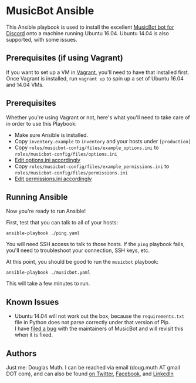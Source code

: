 
# MusicBot Ansible

This Ansible playbook is used to install the excellent 
<a href="https://github.com/Just-Some-Bots/MusicBot">MusicBot bot for Discord</a> onto a machine
running Ubuntu 16.04.  Ubuntu 14.04 is also supported, with some issues.


## Prerequisites (if using Vagrant)

If you want to set up a VM in <a href="https://www.vagrantup.com/">Vagrant</a>, you'll need to have that installed first.
Once Vagrant is installed, run `vagrant up` to spin up a set of Ubuntu 16.04 and 14.04 VMs.


## Prerequisites 

Whether you're using Vagrant or not, here's what you'll need to take care of in order to use this Playbook:

- Make sure Ansible is installed.
- Copy `inventory.example` to `inventory` and your hosts under `[production]`
- Copy `roles/musicbot-config/files/example_options.ini` to `roles/musicbot-config/files/options.ini`
- <a href="https://github.com/Just-Some-Bots/MusicBot/wiki/Configuration">Edit options.ini accordingly</a>
- Copy `roles/musicbot-config/files/example_permissions.ini` to `roles/musicbot-config/files/permissions.ini`
- <a href="https://github.com/Just-Some-Bots/MusicBot/wiki/Permissions">Edit permissions.ini accordingly</a>


## Running Ansible

Now you're ready to run Ansible! 

First, test that you can talk to all of your hosts:

`ansible-playbook ./ping.yaml`

You will need SSH access to talk to those hosts.  If the `ping` playbook fails, you'll 
need to troubleshoot your connection, SSH keys, etc.


At this point, you should be good to run the `musicbot` playbook:

`ansible-playbook ./musicbot.yaml`

This will take a few minutes to run.  


## Known Issues

- Ubuntu 14.04 will not work out the box, because the `requirements.txt` file in 
Python does not parse correctly under that version of Pip.  
I have <a href="https://github.com/Just-Some-Bots/MusicBot/issues/831">filed a bug</a>
with the maintainers of MusicBot and will revisit this when it is fixed.


## Authors

Just me: Douglas Muth.  I can be reached via email (doug.muth AT gmail DOT com), and
can also be found <a href="http://twitter.com/dmuth">on Twitter</a>, 
<a href="http://facebook.com/dmuth">Facebook</a>, 
and <a href="https://www.linkedin.com/in/dmuth">LinkedIn</a>


